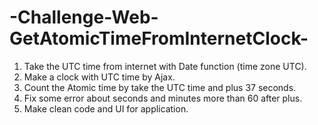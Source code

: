 # -Challenge-Web-GetAtomicTimeFromInternetClock-
1. Take the UTC time from internet with Date function (time zone UTC).
2. Make a clock with UTC time by Ajax.
3. Count the Atomic time by take the UTC time and plus 37 seconds.
4. Fix some error about seconds and minutes more than 60 after plus.
5. Make clean code and UI for application.
